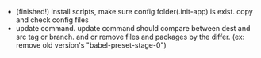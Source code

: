   * (finished!) install scripts, make sure config folder(.init-app) is exist. copy and check config files
  * update command. update command should compare between dest and src tag or branch. and or remove files and packages by the differ. (ex: remove old version's "babel-preset-stage-0") 
